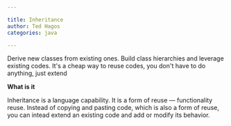 ```yaml
---

title: Inheritance
author: Ted Hagos
categories: java

---
```


Derive new classes from existing ones. Build class hierarchies and leverage existing codes. It's a cheap way to reuse codes, you don't have to do anything, just extend

**What is it**

Inheritance is a language capability. It is a form of reuse — functionality reuse. Instead of copying and pasting code, which is also a form of reuse, you can intead extend an existing code and add or modify its behavior.